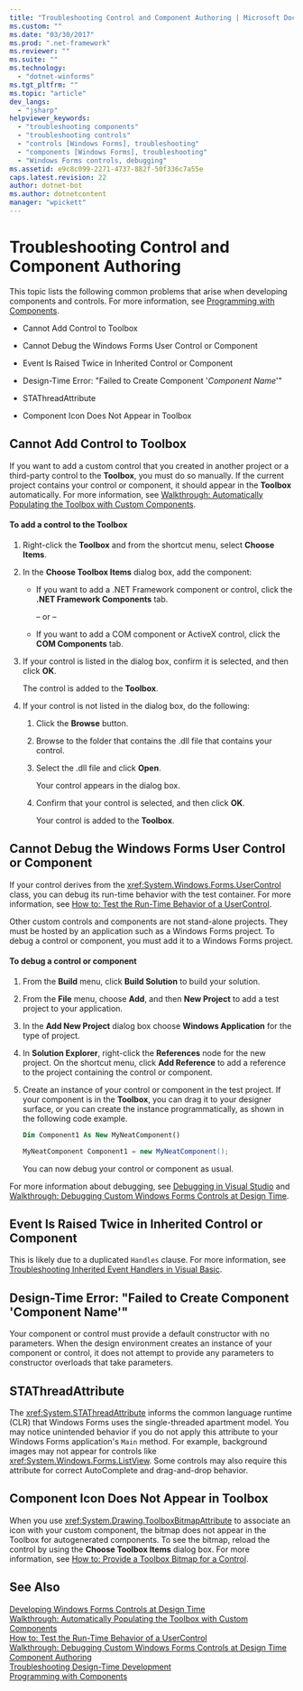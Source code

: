 ```yaml
---
title: "Troubleshooting Control and Component Authoring | Microsoft Docs"
ms.custom: ""
ms.date: "03/30/2017"
ms.prod: ".net-framework"
ms.reviewer: ""
ms.suite: ""
ms.technology: 
  - "dotnet-winforms"
ms.tgt_pltfrm: ""
ms.topic: "article"
dev_langs: 
  - "jsharp"
helpviewer_keywords: 
  - "troubleshooting components"
  - "troubleshooting controls"
  - "controls [Windows Forms], troubleshooting"
  - "components [Windows Forms], troubleshooting"
  - "Windows Forms controls, debugging"
ms.assetid: e9c8c099-2271-4737-882f-50f336c7a55e
caps.latest.revision: 22
author: dotnet-bot
ms.author: dotnetcontent
manager: "wpickett"
---
```

# Troubleshooting Control and Component Authoring
This topic lists the following common problems that arise when developing components and controls. For more information, see [Programming with Components](https://msdn.microsoft.com/library/0ffkdtkf.aspx).  
  
-   Cannot Add Control to Toolbox  
  
-   Cannot Debug the Windows Forms User Control or Component  
  
-   Event Is Raised Twice in Inherited Control or Component  
  
-   Design-Time Error: "Failed to Create Component '*Component Name*'"  
  
-   STAThreadAttribute  
  
-   Component Icon Does Not Appear in Toolbox  
  
## Cannot Add Control to Toolbox  
 If you want to add a custom control that you created in another project or a third-party control to the **Toolbox**, you must do so manually. If the current project contains your control or component, it should appear in the **Toolbox** automatically. For more information, see [Walkthrough: Automatically Populating the Toolbox with Custom Components](../../../../docs/framework/winforms/controls/walkthrough-automatically-populating-the-toolbox-with-custom-components.md).  
  
#### To add a control to the Toolbox  
  
1.  Right-click the **Toolbox** and from the shortcut menu, select **Choose Items**.  
  
2.  In the **Choose Toolbox Items** dialog box, add the component:  
  
    -   If you want to add a .NET Framework component or control, click the **.NET Framework Components** tab.  
  
         – or –  
  
    -   If you want to add a COM component or ActiveX control, click the **COM Components** tab.  
  
3.  If your control is listed in the dialog box, confirm it is selected, and then click **OK**.  
  
     The control is added to the **Toolbox**.  
  
4.  If your control is not listed in the dialog box, do the following:  
  
    1.  Click the **Browse** button.  
  
    2.  Browse to the folder that contains the .dll file that contains your control.  
  
    3.  Select the .dll file and click **Open**.  
  
         Your control appears in the dialog box.  
  
    4.  Confirm that your control is selected, and then click **OK**.  
  
         Your control is added to the **Toolbox**.  
  
## Cannot Debug the Windows Forms User Control or Component  
 If your control derives from the <xref:System.Windows.Forms.UserControl> class, you can debug its run-time behavior with the test container. For more information, see [How to: Test the Run-Time Behavior of a UserControl](../../../../docs/framework/winforms/controls/how-to-test-the-run-time-behavior-of-a-usercontrol.md).  
  
 Other custom controls and components are not stand-alone projects. They must be hosted by an application such as a Windows Forms project. To debug a control or component, you must add it to a Windows Forms project.  
  
#### To debug a control or component  
  
1.  From the **Build** menu, click **Build Solution** to build your solution.  
  
2.  From the **File** menu, choose **Add**, and then **New Project** to add a test project to your application.  
  
3.  In the **Add New Project** dialog box choose **Windows Application** for the type of project.  
  
4.  In **Solution Explorer**, right-click the **References** node for the new project. On the shortcut menu, click **Add Reference** to add a reference to the project containing the control or component.  
  
5.  Create an instance of your control or component in the test project. If your component is in the **Toolbox**, you can drag it to your designer surface, or you can create the instance programmatically, as shown in the following code example.  
  
    ```vb  
    Dim Component1 As New MyNeatComponent()  
    ```  
  
    ```csharp  
    MyNeatComponent Component1 = new MyNeatComponent();  
    ```  
  
     You can now debug your control or component as usual.  
  
 For more information about debugging, see [Debugging in Visual Studio](/visualstudio/debugger/debugging-in-visual-studio) and [Walkthrough: Debugging Custom Windows Forms Controls at Design Time](../../../../docs/framework/winforms/controls/walkthrough-debugging-custom-windows-forms-controls-at-design-time.md).  
  
## Event Is Raised Twice in Inherited Control or Component  
 This is likely due to a duplicated `Handles` clause. For more information, see [Troubleshooting Inherited Event Handlers in Visual Basic](~/docs/visual-basic/programming-guide/language-features/events/troubleshooting-inherited-event-handlers.md).  
  
## Design-Time Error: "Failed to Create Component 'Component Name'"  
 Your component or control must provide a default constructor with no parameters. When the design environment creates an instance of your component or control, it does not attempt to provide any parameters to constructor overloads that take parameters.  
  
## STAThreadAttribute  
 The <xref:System.STAThreadAttribute> informs the common language runtime (CLR) that Windows Forms uses the single-threaded apartment model. You may notice unintended behavior if you do not apply this attribute to your Windows Forms application's `Main` method. For example, background images may not appear for controls like <xref:System.Windows.Forms.ListView>. Some controls may also require this attribute for correct AutoComplete and drag-and-drop behavior.  
  
## Component Icon Does Not Appear in Toolbox  
 When you use <xref:System.Drawing.ToolboxBitmapAttribute> to associate an icon with your custom component, the bitmap does not appear in the Toolbox for autogenerated components. To see the bitmap, reload the control by using the **Choose Toolbox Items** dialog box. For more information, see [How to: Provide a Toolbox Bitmap for a Control](../../../../docs/framework/winforms/controls/how-to-provide-a-toolbox-bitmap-for-a-control.md).  
  
## See Also  
 [Developing Windows Forms Controls at Design Time](../../../../docs/framework/winforms/controls/developing-windows-forms-controls-at-design-time.md)   
 [Walkthrough: Automatically Populating the Toolbox with Custom Components](../../../../docs/framework/winforms/controls/walkthrough-automatically-populating-the-toolbox-with-custom-components.md)   
 [How to: Test the Run-Time Behavior of a UserControl](../../../../docs/framework/winforms/controls/how-to-test-the-run-time-behavior-of-a-usercontrol.md)   
 [Walkthrough: Debugging Custom Windows Forms Controls at Design Time](../../../../docs/framework/winforms/controls/walkthrough-debugging-custom-windows-forms-controls-at-design-time.md)   
 [Component Authoring](https://msdn.microsoft.com/library/5dya64wy.aspx)   
 [Troubleshooting Design-Time Development](https://msdn.microsoft.com/library/ms171843.aspx)   
 [Programming with Components](https://msdn.microsoft.com/library/0ffkdtkf.aspx)
